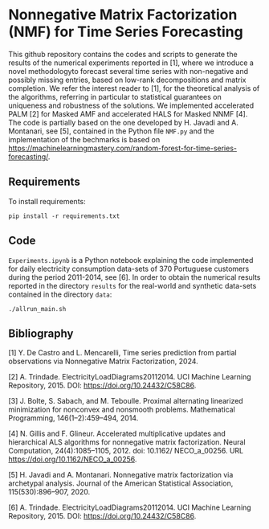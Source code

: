 # Nonnegative Matrix Factorization (NMF) for Time Series Forecasting

This github repository contains the codes and scripts to generate the results of the numerical experiments reported in [1], where we introduce a novel methodologyto forecast several time series with non-negative and possibly missing entries, based on low-rank decompositions and matrix completion. We refer the interest reader to [1], for the theoretical analysis of the algorithms, referring in particular to statistical guarantees on uniqueness and robustness of the solutions. We implemented accelerated PALM [2] for Masked AMF and accelerated HALS for Masked NNMF [4]. The code is partially based on the one developed by H. Javadi and A. Montanari, see [5], contained in the Python file ``NMF.py`` and the implementation of the bechmarks is based on https://machinelearningmastery.com/random-forest-for-time-series-forecasting/. 

## Requirements

To install requirements:

```
pip install -r requirements.txt
```

## Code

``Experiments.ipynb`` is a Python notebook explaining the code implemented for daily electricity consumption data-sets of 370 Portuguese customers during the period 2011-2014, see [6]. In order to obtain the numerical results reported in the directory ``results`` for the real-world and synthetic data-sets contained in the directory ``data``: 

```
./allrun_main.sh
```

## Bibliography

[1] Y. De Castro and L. Mencarelli, Time series prediction from partial observations via Nonnegative Matrix Factorization, 2024.

[2] A. Trindade. ElectricityLoadDiagrams20112014. UCI Machine Learning Repository, 2015. DOI: https://doi.org/10.24432/C58C86.

[3] J. Bolte, S. Sabach, and M. Teboulle. Proximal alternating linearized minimization for nonconvex and nonsmooth problems. Mathematical Programming, 146(1–2):459–494, 2014.

[4] N. Gillis and F. Glineur. Accelerated multiplicative updates and hierarchical ALS algorithms for nonnegative matrix factorization. Neural Computation, 24(4):1085–1105, 2012. doi: 10.1162/ NECO\_a\_00256. URL https://doi.org/10.1162/NECO_a_00256.

[5] H. Javadi and A. Montanari. Nonnegative matrix factorization via archetypal analysis. Journal of the American Statistical Association, 115(530):896–907, 2020.

[6] A. Trindade. ElectricityLoadDiagrams20112014. UCI Machine Learning Repository, 2015. DOI: https://doi.org/10.24432/C58C86.

